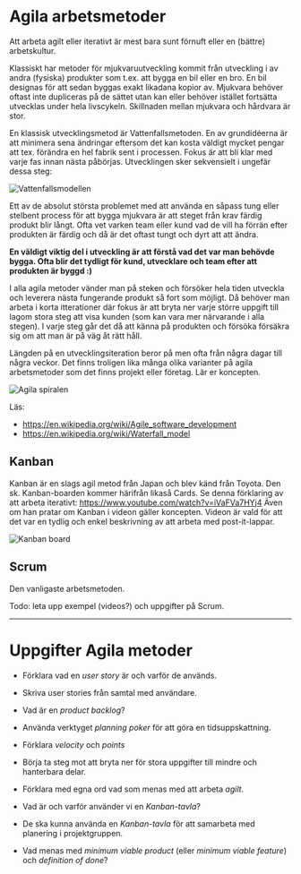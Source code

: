 # Agila arbetsmetoder

Att arbeta agilt eller iterativt är mest bara sunt förnuft eller en (bättre) arbetskultur.

Klassiskt har metoder för mjukvaruutveckling kommit från utveckling i av andra (fysiska) produkter som t.ex. att bygga en bil eller en bro. En bil designas för att sedan byggas exakt likadana kopior av. Mjukvara behöver oftast inte dupliceras på de sättet utan kan eller behöver istället fortsätta utvecklas under hela livscykeln. Skillnaden mellan mjukvara och hårdvara är stor.

En klassisk utvecklingsmetod är Vattenfallsmetoden. En av grundidéerna är att minimera sena ändringar eftersom det kan kosta väldigt mycket pengar att tex. förändra en hel fabrik sent i processen. Fokus är att bli klar med varje fas innan nästa påbörjas. Utvecklingen sker sekvensielt i ungefär dessa steg:

![Vattenfallsmodellen](https://github.com/ntijoh-te4/agil-utveckling/blob/main/img/vattenfall.png)

Ett av de absolut största problemet med att använda en såpass tung eller stelbent process för att bygga mjukvara är att steget från krav färdig produkt blir långt. Ofta vet varken team eller kund vad de vill ha förrän efter produkten är färdig och då är det oftast tungt och dyrt att att ändra.

**En väldigt viktig del i utveckling är att förstå vad det var man behövde bygga. Ofta blir det tydligt för kund, utvecklare och team efter att produkten är byggd :)**

I alla agila metoder vänder man på steken och försöker hela tiden utveckla och leverera nästa fungerande produkt så fort som möjligt. Då behöver man arbeta i korta itterationer där fokus är att bryta ner varje större uppgift till lagom stora steg att visa kunden (som kan vara mer närvarande i alla stegen). I varje steg går det då att känna på produkten och försöka försäkra sig om att man är på väg åt rätt håll. 

Längden på en utvecklingsiteration beror på men ofta från några dagar till några veckor. Det finns troligen lika många olika varianter på agila arbetsmetoder som det finns projekt eller företag. Lär er koncepten.

![Agila spiralen](https://github.com/ntijoh-te4/agil-utveckling/blob/main/img/agil-spiral.png)

Läs: 
 * https://en.wikipedia.org/wiki/Agile_software_development 
 * https://en.wikipedia.org/wiki/Waterfall_model

## Kanban

Kanban är en slags agil metod från Japan och blev känd från Toyota. Den sk. Kanban-boarden kommer härifrån likaså Cards. Se denna förklaring av att arbeta iterativt: https://www.youtube.com/watch?v=iVaFVa7HYj4 Även om han pratar om Kanban i videon gäller koncepten. Videon är vald för att det var en tydlig och enkel beskrivning av att arbeta med post-it-lappar.

![Kanban board](https://github.com/ntijoh-te4/agil-utveckling/blob/main/img/kanban-board-wikipedia.jpg)

## Scrum

Den vanligaste arbetsmetoden.

Todo: leta upp exempel (videos?) och uppgifter på Scrum.

---

# Uppgifter Agila metoder

* Förklara vad en *user story* är och varför de används.
* Skriva user stories från samtal med användare. 

* Vad är en *product backlog*?

* Använda verktyget *planning poker* för att göra en tidsuppskattning. 
* Förklara *velocity* och *points*

* Börja ta steg mot att bryta ner för stora uppgifter till mindre och hanterbara delar.

* Förklara med egna ord vad som menas med att arbeta *agilt*.
* Vad är och varför använder vi en *Kanban-tavla*?
* De ska kunna använda en *Kanban-tavla* för att samarbeta med planering i projektgruppen.

* Vad menas med *minimum viable product* (eller *minimum viable feature*) och *definition of done*?

